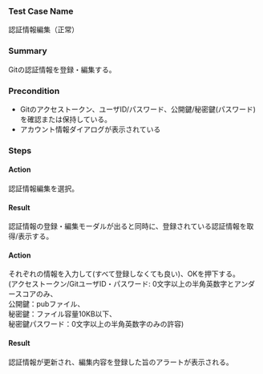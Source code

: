 ### Test Case Name
認証情報編集（正常）

### Summary
Gitの認証情報を登録・編集する。

### Precondition
* Gitのアクセストークン、ユーザID/パスワード、公開鍵/秘密鍵(パスワード)を確認または保持している。
* アカウント情報ダイアログが表示されている

### Steps

#### Action
認証情報編集を選択。
#### Result
認証情報の登録・編集モーダルが出ると同時に、登録されている認証情報を取得/表示する。

#### Action
それぞれの情報を入力して(すべて登録しなくても良い)、OKを押下する。  
(アクセストークン/GitユーザID・パスワード: 0文字以上の半角英数字とアンダースコアのみ、  
公開鍵：pubファイル、  
秘密鍵：ファイル容量10KB以下、  
秘密鍵パスワード：0文字以上の半角英数字のみの許容)
#### Result
認証情報が更新され、編集内容を登録した旨のアラートが表示される。
